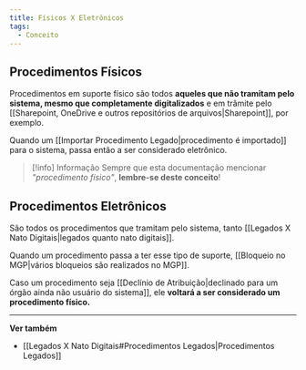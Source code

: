 ```yaml
---
title: Físicos X Eletrônicos
tags:
  - Conceito
---
```

## Procedimentos Físicos

Procedimentos em suporte físico são todos **aqueles que não tramitam pelo sistema, mesmo que completamente digitalizados** e em trâmite pelo [[Sharepoint, OneDrive e outros repositórios de arquivos|Sharepoint]], por exemplo.

Quando um [[Importar Procedimento Legado|procedimento é importado]] para o sistema, passa então a ser considerado eletrônico.

> [!info] Informação
> Sempre que esta documentação mencionar *"procedimento físico"*, **lembre-se deste conceito**!

## Procedimentos Eletrônicos

São todos os procedimentos que tramitam pelo sistema, tanto [[Legados X Nato Digitais|legados quanto nato digitais]].

Quando um procedimento passa a ter esse tipo de suporte, [[Bloqueio no MGP|vários bloqueios são realizados no MGP]].

Caso um procedimento seja [[Declínio de Atribuição|declinado para um órgão ainda não usuário do sistema]], ele **voltará a ser considerado um procedimento físico.**
___
 **Ver também** 
- [[Legados X Nato Digitais#Procedimentos Legados|Procedimentos Legados]]
